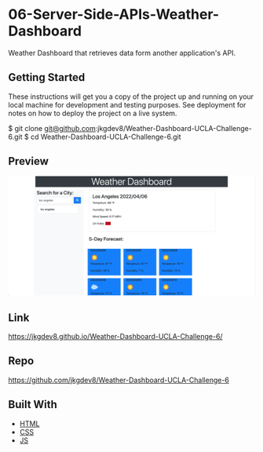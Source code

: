 # 06-Server-Side-APIs-Weather-Dashboard
Weather Dashboard that retrieves data form another application's API.
 
## Getting Started
These instructions will get you a copy of the project up and running on your local machine for development and testing purposes. See deployment for notes on how to deploy the project on a live system.


$ git clone git@github.com:jkgdev8/Weather-Dashboard-UCLA-Challenge-6.git
$ cd Weather-Dashboard-UCLA-Challenge-6.git

## Preview
![Preview](screen.png)

## Link
https://jkgdev8.github.io/Weather-Dashboard-UCLA-Challenge-6/

## Repo
https://github.com/jkgdev8/Weather-Dashboard-UCLA-Challenge-6


## Built With

* [HTML](https://developer.mozilla.org/en-US/docs/Web/HTML)
* [CSS](https://developer.mozilla.org/en-US/docs/Web/CSS)
* [JS](https://developer.mozilla.org/en-US/docs/Web/JavaScript)

